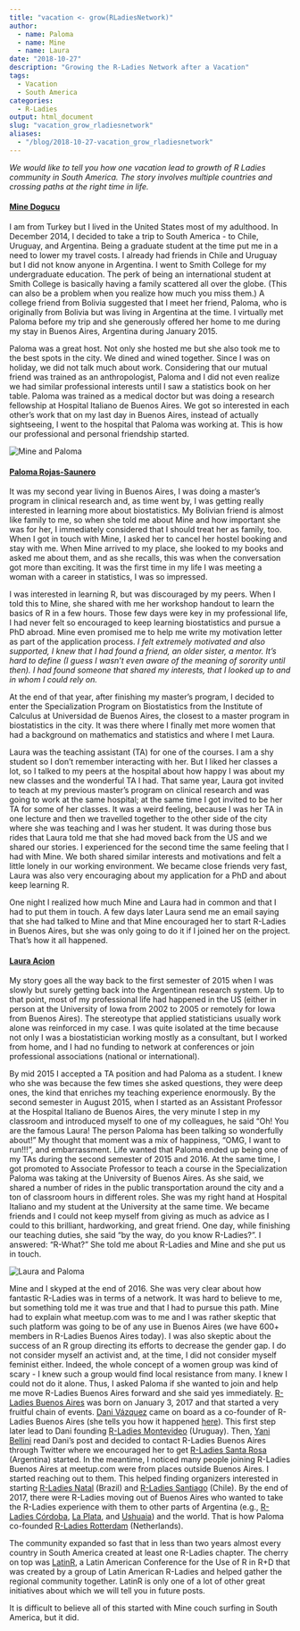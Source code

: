 ```yaml
---
title: "vacation <- grow(RLadiesNetwork)"
author:
  - name: Paloma
  - name: Mine
  - name: Laura
date: "2018-10-27"
description: "Growing the R-Ladies Network after a Vacation"
tags:
  - Vacation
  - South America
categories:
  - R-Ladies
output: html_document
slug: "vacation_grow_rladiesnetwork"
aliases:
  - "/blog/2018-10-27-vacation_grow_rladiesnetwork"
---
```


_We would like to tell you how one vacation lead to growth of R Ladies community in South America. The story involves multiple countries and crossing paths at the right time in life._

#### [Mine Dogucu](https://twitter.com/MineDogucu)

I am from Turkey but I lived in the United States most of my adulthood. In December 2014, I decided to take a trip to South America - to Chile, Uruguay, and Argentina. Being a graduate student at the time put me in a need to lower my travel costs. I already had friends in Chile and Uruguay but I did not know anyone in Argentina. I went to Smith College for my undergraduate education. The perk of being an international student at Smith College is basically having a family scattered all over the globe. (This can also be a problem when you realize how much you miss them.) A college friend from Bolivia suggested that I meet her friend, Paloma, who is originally from Bolivia but was living in Argentina at the time. I virtually met Paloma before my trip and she generously offered her home to me during my stay in Buenos Aires, Argentina during January 2015.

Paloma was a great host. Not only she hosted me but she also took me to the best spots in the city. We dined and wined together. Since I was on holiday, we did not talk much about work. Considering that our mutual friend was trained as an anthropologist, Paloma and I did not even realize we had similar professional interests until I saw a statistics book on her table. Paloma was trained as a medical doctor but was doing a research fellowship at Hospital Italiano de Buenos Aires. We got so interested in each other’s work that on my last day in Buenos Aires, instead of actually sightseeing, I went to the hospital that Paloma was working at. This is how our professional and personal friendship started.

![Mine and Paloma](mine_paloma.jpg)

#### [Paloma Rojas-Saunero](https://twitter.com/palolili23)

It was my second year living in Buenos Aires, I was doing a master’s program in clinical research and, as time went by, I was getting really interested in learning more about biostatistics. My Bolivian friend is almost like family to me, so when she told me about Mine and how important she was for her, I immediately considered that I should treat her as family, too. When I got in touch with Mine, I asked her to cancel her hostel booking and stay with me. When Mine arrived to my place, she looked to my books and asked me about them, and as she recalls, this was when the conversation got more than exciting. It was the first time in my life I was meeting a woman with a career in statistics, I was so impressed.

I was interested in learning R, but was discouraged by my peers. When I told this to Mine, she shared with me her workshop handout to learn the basics of R in a few hours. Those few days were key in my professional life, I had never felt so encouraged to keep learning biostatistics and pursue a PhD abroad. Mine even promised me to help me write my motivation letter as part of the application process. _I felt extremely motivated and also supported, I knew that I had found a friend, an older sister, a mentor. It’s hard to define (I guess I wasn’t even aware of the meaning of sorority until then). I had found someone that shared my interests, that I looked up to and in whom I could rely on._

At the end of that year, after finishing my master’s program, I decided to enter the Specialization Program on Biostatistics from the Institute of Calculus at Universidad de Buenos Aires, the closest to a master program in biostatistics in the city. It was there where I finally met more women that had a background on mathematics and statistics and where I met Laura.

Laura was the teaching assistant (TA) for one of the courses. I am a shy student so I don’t remember interacting with her. But I liked her classes a lot, so I talked to my peers at the hospital about how happy I was about my new classes and the wonderful TA I had. That same year, Laura got invited to teach at my previous master’s program on clinical research and was going to work at the same hospital; at the same time I got invited to be her TA for some of her classes. It was a weird feeling, because I was her TA in one lecture and then we travelled together to the other side of the city where she was teaching and I was her student. It was during those bus rides that Laura told me that she had moved back from the US and we shared our stories. I experienced for the second time the same feeling that I had with Mine. We both shared similar interests and motivations and felt a little lonely in our working environment. We became close friends very fast, Laura was also very encouraging about my application for a PhD and about keep learning R.

One night I realized how much Mine and Laura had in common and that I had to put them in touch. A few days later Laura send me an email saying that she had talked to Mine and that Mine encouraged her to start R-Ladies in Buenos Aires, but she was only going to do it if I joined her on the project. That’s how it all happened.

#### [Laura Acion](https://twitter.com/_lacion_)

My story goes all the way back to the first semester of 2015 when I was slowly but surely getting back into the Argentinean research system. Up to that point, most of my professional life had happened in the US (either in person at the University of Iowa from 2002 to 2005 or remotely for Iowa from Buenos Aires). The stereotype that applied statisticians usually work alone was reinforced in my case. I was quite isolated at the time because not only I was a biostatistician working mostly as a consultant, but I worked from home, and I had no funding to network at conferences or join professional associations (national or international).

By mid 2015 I accepted a TA position and had Paloma as a student. I knew who she was because the few times she asked questions, they were deep ones, the kind that enriches my teaching experience enormously. By the second semester in August 2015, when I started as an Assistant Professor at the Hospital Italiano de Buenos Aires, the very minute I step in my classroom and introduced myself to one of my colleagues, he said “Oh! You are the famous Laura! The person Paloma has been talking so wonderfully about!” My thought that moment was a mix of happiness, “OMG, I want to run!!!”, and embarrassment. Life wanted that Paloma ended up being one of my TAs during the second semester of 2015 and 2016. At the same time, I got promoted to Associate Professor to teach a course in the Specialization Paloma was taking at the University of Buenos Aires. As she said, we shared a number of rides in the public transportation around the city and a ton of classroom hours in different roles. She was my right hand at Hospital Italiano and my student at the University at the same time. We became friends and I could not keep myself from giving as much as advice as I could to this brilliant, hardworking, and great friend. One day, while finishing our teaching duties, she said “by the way, do you know R-Ladies?”. I answered: “R-What?” She told me about R-Ladies and Mine and she put us in touch.

![Laura and Paloma](laura_paloma.jpg)

Mine and I skyped at the end of 2016. She was very clear about how fantastic R-Ladies was in terms of a network. It was hard to believe to me, but something told me it was true and that I had to pursue this path. Mine had to explain what meetup.com was to me and I was rather skeptic that such platform was going to be of any use in Buenos Aires (we have 600+ members in R-Ladies Buenos Aires today). I was also skeptic about the success of an R group directing its efforts to decrease the gender gap. I do not consider myself an activist and, at the time, I did not consider myself feminist either. Indeed, the whole concept of a women group was kind of scary - I knew such a group would find local resistance from many. I knew I could not do it alone. Thus, I asked Paloma if she wanted to join and help me move R-Ladies Buenos Aires forward and she said yes immediately.
[R-Ladies Buenos Aires](https://www.meetup.com/es-ES/rladies-buenos-aires/) was born on January 3, 2017 and that started a very fruitful chain of events. [Dani Vázquez](https://twitter.com/d4tagirl) came on board as a co-founder of R-Ladies Buenos Aires (she tells you how it happened [here](https://d4tagirl.com/2017/01/the-r-ladies-way)). This first step later lead to Dani founding [R-Ladies Montevideo](https://www.meetup.com/es-ES/rladies-montevideo/) (Uruguay). Then, [Yani Bellini](https://twitter.com/yabellini) read Dani’s post and decided to contact R-Ladies Buenos Aires through Twitter where we encouraged her to get [R-Ladies Santa Rosa](https://www.meetup.com/es-ES/rladies-santa-rosa/) (Argentina) started. In the meantime, I noticed many people joining R-Ladies Buenos Aires at meetup.com were from places outside Buenos Aires. I started reaching out to them. This helped finding organizers interested in starting [R-Ladies Natal](https://www.meetup.com/es-ES/rladies-natal/) (Brazil) and [R-Ladies Santiago](https://www.meetup.com/es-ES/rladies-scl/) (Chile). By the end of 2017, there were R-Ladies moving out of Buenos Aires who wanted to take the R-Ladies experience with them to other parts of Argentina (e.g., [R-Ladies Córdoba](https://www.meetup.com/es-ES/rladies-cordoba/), [La Plata](https://www.meetup.com/es-ES/rladies-la-plata/), and [Ushuaia](https://www.meetup.com/es-ES/rladies-ushuaia/)) and the world. That is how Paloma co-founded [R-Ladies Rotterdam](https://www.meetup.com/es-ES/rladies-rotterdam/) (Netherlands).

The community expanded so fast that in less than two years almost every country in South America created at least one R-Ladies chapter. The cherry on top was [LatinR](http://latin-r.com/en), a Latin American Conference for the Use of R in R+D that was created by a group of Latin American R-Ladies and helped gather the regional community together. LatinR is only one of a lot of other great initiatives about which we will tell you in future posts.

It is difficult to believe all of this started with Mine couch surfing in South America, but it did.

